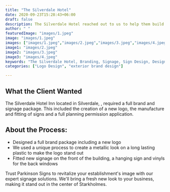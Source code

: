 ```yaml
---
title: "The Silverdale Hotel"
date: 2020-09-23T15:28:43+06:00
draft: false
description: The Silverdale Hotel reached out to us to help them build top notch sign boards for their business
author: " "
featuredImage: "images/1.jpeg"
image: "images/1.jpeg"
images: ["images/1.jpeg","images/2.jpeg","images/3.jpeg","images/4.jpeg"]
image1: "images/2.jpeg"
image2: "images/3.jpeg"
image3: "images/4.jpeg"
keywords: "The Silverdale Hotel, Branding, Signage, Sign Design, Design, interior signage, exterior design"
categories: ["Logo Design", "exterior brand design"]

---
```

## What the Client Wanted
The Silverdale Hotel Inn located in Silverdale, , required a full brand and signage package. This included the creation of a new logo, the manufacture and fitting of signs and a full planning permission application.

## About the Process:
- Designed a full brand package including a new logo
- We used a unique process to create a metallic look on a long lasting plastic to make the logo stand out
- Fitted new signage on the front of the building, a hanging sign and vinyls for the back windows



Trust Parkinson Signs to revitalize your establishment's image with our expert signage solutions. We'll bring a fresh new look to your business, making it stand out in the center of Starkholmes.

